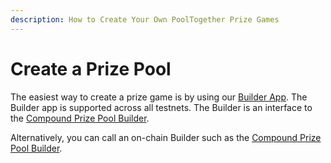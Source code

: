 ```yaml
---
description: How to Create Your Own PoolTogether Prize Games
---
```


# Create a Prize Pool

The easiest way to create a prize game is by using our [Builder App](https://builder.pooltogether.com).  The Builder app is supported across all testnets.  The Builder is an interface to the [Compound Prize Pool Builder](../protocol/builders/compound-prize-pool-builder.md).  


Alternatively, you can call an on-chain Builder such as the [Compound Prize Pool Builder](../protocol/builders/compound-prize-pool-builder.md).

